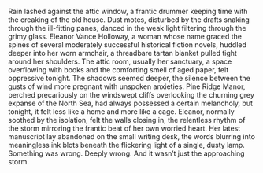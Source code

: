Rain lashed against the attic window, a frantic drummer keeping time with the creaking of the old house.  Dust motes, disturbed by the drafts snaking through the ill-fitting panes, danced in the weak light filtering through the grimy glass.  Eleanor Vance Holloway, a woman whose name graced the spines of several moderately successful historical fiction novels, huddled deeper into her worn armchair, a threadbare tartan blanket pulled tight around her shoulders.  The attic room, usually her sanctuary, a space overflowing with books and the comforting smell of aged paper, felt oppressive tonight.  The shadows seemed deeper, the silence between the gusts of wind more pregnant with unspoken anxieties.  Pine Ridge Manor, perched precariously on the windswept cliffs overlooking the churning grey expanse of the North Sea, had always possessed a certain melancholy, but tonight, it felt less like a home and more like a cage.  Eleanor, normally soothed by the isolation, felt the walls closing in, the relentless rhythm of the storm mirroring the frantic beat of her own worried heart.  Her latest manuscript lay abandoned on the small writing desk, the words blurring into meaningless ink blots beneath the flickering light of a single, dusty lamp.  Something was wrong.  Deeply wrong. And it wasn’t just the approaching storm.
